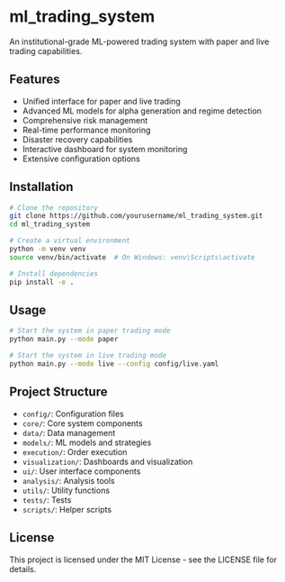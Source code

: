 # ml_trading_system

An institutional-grade ML-powered trading system with paper and live trading capabilities.

## Features

- Unified interface for paper and live trading
- Advanced ML models for alpha generation and regime detection
- Comprehensive risk management
- Real-time performance monitoring
- Disaster recovery capabilities
- Interactive dashboard for system monitoring
- Extensive configuration options

## Installation

```bash
# Clone the repository
git clone https://github.com/yourusername/ml_trading_system.git
cd ml_trading_system

# Create a virtual environment
python -m venv venv
source venv/bin/activate  # On Windows: venv\Scripts\activate

# Install dependencies
pip install -e .
```

## Usage

```bash
# Start the system in paper trading mode
python main.py --mode paper

# Start the system in live trading mode
python main.py --mode live --config config/live.yaml
```

## Project Structure

- `config/`: Configuration files
- `core/`: Core system components
- `data/`: Data management
- `models/`: ML models and strategies
- `execution/`: Order execution
- `visualization/`: Dashboards and visualization
- `ui/`: User interface components
- `analysis/`: Analysis tools
- `utils/`: Utility functions
- `tests/`: Tests
- `scripts/`: Helper scripts

## License

This project is licensed under the MIT License - see the LICENSE file for details.
